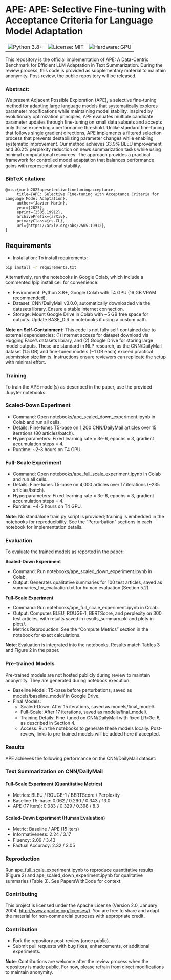# APE: APE: Selective Fine-tuning with Acceptance Criteria for Language Model Adaptation


<table>
<tr>
<td><img src="https://img.shields.io/badge/python-3.8+-blue.svg" alt="Python 3.8+"></td>
<td><img src="https://img.shields.io/badge/License-MIT-yellow.svg" alt="License: MIT"></td>
 <td><img src="https://img.shields.io/badge/Hardware-T4%20GPU-orange.svg" alt="Hardware: GPU"></td>
</tr>
</table>

This repository is the official implementation of APE: A Data-Centric Benchmark for Efficient LLM Adaptation
in Text Summarization. During the review process, this code is provided as supplementary material to maintain anonymity. Post-review, the public repository will be released.

### Abstract: 
We present Adjacent Possible Exploration (APE), a selective fine-tuning method for adapting large language models that systematically explores parameter modifications while maintaining model stability. Inspired by evolutionary optimization principles, APE evaluates multiple candidate parameter updates through fine-tuning on small data subsets and accepts only those exceeding a performance threshold. Unlike standard fine-tuning that follows single gradient directions, APE implements a filtered selection process that prevents destabilizing parameter changes while enabling systematic improvement. Our method achieves 33.9\% BLEU improvement and 36.2\% perplexity reduction on news summarization tasks while using minimal computational resources. The approach provides a practical framework for controlled model adaptation that balances performance gains with representational stability.
 
### BibTeX citation:
 ```
 @misc{marín2025apeselectivefinetuningacceptance,
      title={APE: Selective Fine-tuning with Acceptance Criteria for Language Model Adaptation}, 
      author={Javier Marín},
      year={2025},
      eprint={2505.19912},
      archivePrefix={arXiv},
      primaryClass={cs.CL},
      url={https://arxiv.org/abs/2505.19912}, 
}
 ```

## Requirements
- Installation: To install requirements:

```bash
pip install -r requirements.txt
```
Alternatively, run the notebooks in Google Colab, which include a commented !pip install cell for convenience.

- Environment: Python 3.8+, Google Colab with T4 GPU (16 GB VRAM recommended).
- Dataset: CNN/DailyMail v3.0.0, automatically downloaded via the datasets library. Ensure a stable internet connection.
- Storage: Mount Google Drive in Colab with ~5 GB free space for outputs. Update BASE_DIR in notebooks if using a custom path.

**Note on Self-Containment:** This code is not fully self-contained due to external dependencies: (1) internet access for dataset download via Hugging Face’s datasets library, and (2) Google Drive for storing large model outputs. These are standard in NLP research, as the CNN/DailyMail dataset (1.5 GB) and fine-tuned models (~1 GB each) exceed practical submission size limits. Instructions ensure reviewers can replicate the setup with minimal effort.

### Training
To train the APE model(s) as described in the paper, use the provided Jupyter notebooks:

### Scaled-Down Experiment
- Command: Open notebooks/ape_scaled_down_experiment.ipynb in Colab and run all cells.
- Details: Fine-tunes T5-base on 1,200 CNN/DailyMail articles over 15 iterations (80 articles/batch).
- Hyperparameters: Fixed learning rate = 3e-6, epochs = 3, gradient accumulation steps = 4.
- Runtime: ~2-3 hours on T4 GPU.
  
### Full-Scale Experiment
- Command: Open notebooks/ape_full_scale_experiment.ipynb in Colab and run all cells.
- Details: Fine-tunes T5-base on 4,000 articles over 17 iterations (~235 articles/batch).
- Hyperparameters: Fixed learning rate = 3e-6, epochs = 3, gradient accumulation steps = 4.
- Runtime: ~4-5 hours on T4 GPU.

**Note**: No standalone train.py script is provided; training is embedded in the notebooks for reproducibility. See the “Perturbation” sections in each notebook for implementation details.

### Evaluation
To evaluate the trained models as reported in the paper:

**Scaled-Down Experiment**
- Command: Run notebooks/ape_scaled_down_experiment.ipynb in Colab.
- Output: Generates qualitative summaries for 100 test articles, saved as summaries_for_evaluation.txt for human evaluation (Section 5.2).

**Full-Scale Experiment**
- Command: Run notebooks/ape_full_scale_experiment.ipynb in Colab.
- Output: Computes BLEU, ROUGE-1, BERTScore, and perplexity on 300 test articles, with results saved in results_summary.pkl and plots in plots/.
- Metrics Reproduction: See the “Compute Metrics” section in the notebook for exact calculations.

**Note**: Evaluation is integrated into the notebooks. Results match Tables 3 and Figure 2 in the paper.

### Pre-trained Models
Pre-trained models are not hosted publicly during review to maintain anonymity. They are generated during notebook execution:

- Baseline Model: T5-base before perturbations, saved as models/baseline_model/ in Google Drive.
- Final Models:
    - Scaled-Down: After 15 iterations, saved as models/final_model/.
    - Full-Scale: After 17 iterations, saved as models/final_model/.
    - Training Details: Fine-tuned on CNN/DailyMail with fixed LR=3e-6, as described in Section 4.
    - Access: Run the notebooks to generate these models locally. Post-review, links to pre-trained models will be added here if accepted.

### Results
APE achieves the following performance on the CNN/DailyMail dataset:

### Text Summarization on CNN/DailyMail
#### Full-Scale Experiment (Quantitative Metrics)
- Metrics:	BLEU	/ ROUGE-1 /	BERTScore	/ Perplexity
- Baseline T5-base:	0.062	/ 0.290 /	0.343 /	13.0
- APE (17 iters):	0.083	/ 0.329	/ 0.398	/ 8.3
  
#### Scaled-Down Experiment (Human Evaluation)
- Metric: 	Baseline /	APE (15 iters)
- Informativeness:	2.24	/ 3.17
- Fluency:	2.09	/ 3.43
- Factual Accuracy:	2.32	/ 3.05

### Reproduction 
Run ape_full_scale_experiment.ipynb to reproduce quantitative results (Figure 2) and ape_scaled_down_experiment.ipynb for qualitative summaries (Table 3). See PapersWithCode for context.

### Contributing
This project is licensed under the Apache License (Version 2.0, January 2004, http://www.apache.org/licenses/). You are free to share and adapt the material for non-commercial purposes with appropriate credit.

### Contribution
- Fork the repository post-review (once public).
- Submit pull requests with bug fixes, enhancements, or additional experiments.


**Note**: Contributions are welcome after the review process when the repository is made public. For now, please refrain from direct modifications to maintain anonymity.
